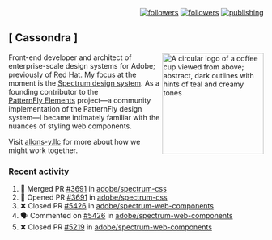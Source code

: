 <p align="right"><a rel="me" href="https://front-end.social/@castastrophe">
    <img alt="followers" title="Follow me on Mastodon" src="https://img.shields.io/mastodon/follow/109297102751309835?domain=https%3A%2F%2Ffront-end.social&label=Follow&logo=mastodon&logoColor=white&style=for-the-badge&labelColor=008080&color=006969"/></a>
  <a href="https://codepen.io/castastrophe/">
    <img alt="followers" title="Follow me on CodePen" src="https://img.shields.io/badge/23-1?color=640464&labelColor=7c007c&style=for-the-badge&logo=codepen&label=Follow"/></a>
<a href="https://castastrophe.medium.com/">
    <img alt="publishing" title="View articles on Medium" src="https://img.shields.io/badge/107-1?color=666&labelColor=444&label=subscribe&logo=medium&logoColor=white&style=for-the-badge"/></a>
</p>

## [&nbsp;Cassondra&nbsp;]

<img align="right" src="https://github-production-user-asset-6210df.s3.amazonaws.com/1840295/253016758-ba468774-1cd3-42c2-8f43-947b5eeb5edf.png" height="200" alt="A circular logo of a coffee cup viewed from above; abstract, dark outlines with hints of teal and creamy tones">

Front-end developer and architect of enterprise-scale design systems for Adobe; previously of Red Hat. My focus at the moment is the [Spectrum design system](https://github.com/adobe/spectrum-css). As a founding contributor to the [PatternFly&nbsp;Elements](https://github.com/patternfly/patternfly-elements) project&mdash;a community implementation of the PatternFly design system&mdash;I became intimately familiar with the nuances of styling web components.

Visit [allons-y.llc](http://allons-y.llc/) for more about how we might work together.

### Recent activity

<!--START_SECTION:activity-->
1. 🎉 Merged PR [#3691](https://github.com/adobe/spectrum-css/pull/3691) in [adobe/spectrum-css](https://github.com/adobe/spectrum-css)
2. 💪 Opened PR [#3691](https://github.com/adobe/spectrum-css/pull/3691) in [adobe/spectrum-css](https://github.com/adobe/spectrum-css)
3. ❌ Closed PR [#5426](https://github.com/adobe/spectrum-web-components/pull/5426) in [adobe/spectrum-web-components](https://github.com/adobe/spectrum-web-components)
4. 🗣 Commented on [#5426](https://github.com/adobe/spectrum-web-components/pull/5426#issuecomment-2851173254) in [adobe/spectrum-web-components](https://github.com/adobe/spectrum-web-components)
5. ❌ Closed PR [#5219](https://github.com/adobe/spectrum-web-components/pull/5219) in [adobe/spectrum-web-components](https://github.com/adobe/spectrum-web-components)
<!--END_SECTION:activity-->
